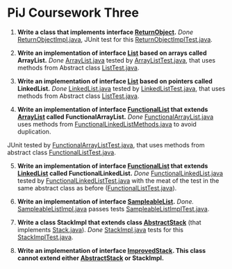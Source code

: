 PiJ Coursework Three
====================

1. **Write a class that implements interface [ReturnObject](src/ReturnObject.java).** *Done* [ReturnObjectImpl.java](src/ReturnObjectImpl.java), JUnit test
for this [ReturnObjectImplTest.java](src/ReturnObjectImplTest.java).

2. **Write an implementation of interface [List](src/List.java) based on arrays called ArrayList.** *Done* [ArrayList.java](src/ArrayList.java) tested by
[ArrayListTest.java](src/ArrayListTest.java), that uses methods from Abstract class [ListTest.java](src/ListTest.java). 

3. **Write an implementation of interface [List](src/List.java) based on pointers called LinkedList.** *Done* [LinkedList.java](src/LinkedList.java) tested by
[LinkedListTest.java](src/LinkedListTest.java), that uses methods from Abstract class [ListTest.java](src/ListTest.java).

4. **Write an implementation of interface [FunctionalList](src/FunctionalList.java) that extends [ArrayList](src/ArrayList.java) called FunctionalArrayList.**
*Done* [FunctionalArrayList.java](src/FunctionalArrayList.java) uses methods from [FunctionalLinkedListMethods.java](src/FunctionalLinkedListMethods.java) 
to avoid duplication.

JUnit tested by [FunctionalArrayListTest.java](src/FunctionalArrayListTest.java), that uses
methods from abstract class [FunctionalListTest.java](src/FunctionalListTest.java).

5. **Write an implementation of interface [FunctionalList](src/FunctionalList.java) that extends [LinkedList](src/LinkedList.java) called FunctionalLinkedList.**
*Done*
[FunctionalLinkedList.java](src/FunctionalLinkedList.java) tested by [FunctionalLinkedListTest.java](src/FunctionalLinkedListTest.java) with the meat of
the test in the same abstract class as before ([FunctionalListTest.java](src/FunctionalListTest.java)).

6. **Write an implementation of interface [SampleableList](src/SampleableList.java).**
*Done.* [SampleableListImpl.java](src/SampleableListImpl.java) passes tests [SampleableListImplTest.java](src/SampleableListImplTest.java). 

7. **Write a class StackImpl that extends class [AbstractStack](src/AbstractStack.java)** (that implements [Stack.java](src/Stack.java)).
*Done* [StackImpl.java](src/StackImpl.java) tests for this [StackImplTest.java](src/StackImplTest.java).

8. **Write an implementation of interface [ImprovedStack](src/ImprovedStack.java). This class cannot extend either  [AbstractStack](src/AbstractStack.java) or StackImpl.**






